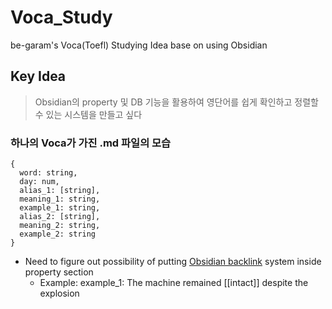 # Voca_Study
be-garam's Voca(Toefl) Studying Idea base on using Obsidian

## Key Idea
> Obsidian의 property 및 DB 기능을 활용하여 영단어를 쉽게 확인하고 정렬할 수 있는 시스템을 만들고 싶다

### 하나의 Voca가 가진 .md 파일의 모습
```
{
  word: string,
  day: num,
  alias_1: [string],
  meaning_1: string,
  example_1: string,
  alias_2: [string],
  meaning_2: string,
  example_2: string
}  
```
- Need to figure out possibility of putting [Obsidian backlink](https://help.obsidian.md/Plugins/Backlinks) system inside property section
  - Example: example_1: The machine remained [[intact]] despite the explosion
